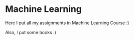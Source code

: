 # Machine Learning

Here I put all my assignments in Machine Learning Course :)

Also, I put some books :)
